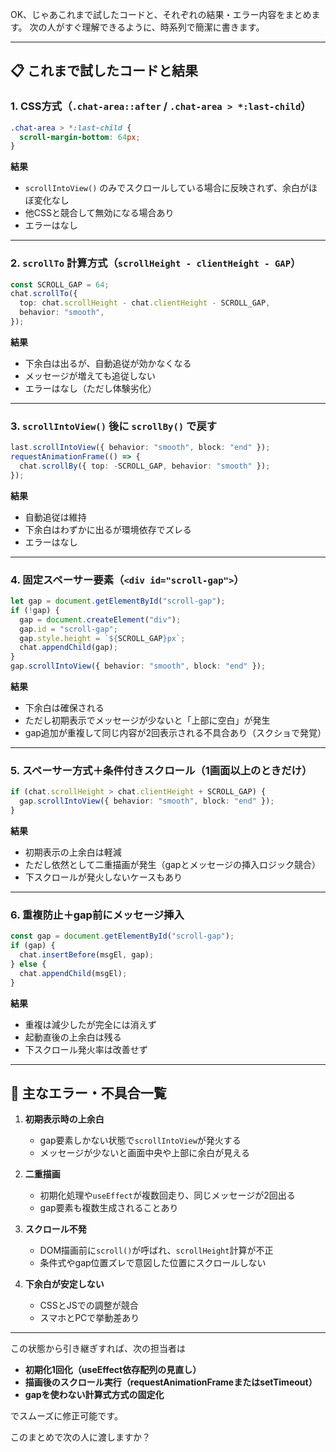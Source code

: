 OK、じゃあこれまで試したコードと、それぞれの結果・エラー内容をまとめます。
次の人がすぐ理解できるように、時系列で簡潔に書きます。

---

## 📋 これまで試したコードと結果

### 1. CSS方式（`.chat-area::after` / `.chat-area > *:last-child`）

```css
.chat-area > *:last-child {
  scroll-margin-bottom: 64px;
}
```

**結果**

* `scrollIntoView()` のみでスクロールしている場合に反映されず、余白がほぼ変化なし
* 他CSSと競合して無効になる場合あり
* エラーはなし

---

### 2. `scrollTo` 計算方式（`scrollHeight - clientHeight - GAP`）

```ts
const SCROLL_GAP = 64;
chat.scrollTo({
  top: chat.scrollHeight - chat.clientHeight - SCROLL_GAP,
  behavior: "smooth",
});
```

**結果**

* 下余白は出るが、自動追従が効かなくなる
* メッセージが増えても追従しない
* エラーはなし（ただし体験劣化）

---

### 3. `scrollIntoView()` 後に `scrollBy()` で戻す

```ts
last.scrollIntoView({ behavior: "smooth", block: "end" });
requestAnimationFrame(() => {
  chat.scrollBy({ top: -SCROLL_GAP, behavior: "smooth" });
});
```

**結果**

* 自動追従は維持
* 下余白はわずかに出るが環境依存でズレる
* エラーはなし

---

### 4. 固定スペーサー要素（`<div id="scroll-gap">`）

```ts
let gap = document.getElementById("scroll-gap");
if (!gap) {
  gap = document.createElement("div");
  gap.id = "scroll-gap";
  gap.style.height = `${SCROLL_GAP}px`;
  chat.appendChild(gap);
}
gap.scrollIntoView({ behavior: "smooth", block: "end" });
```

**結果**

* 下余白は確保される
* ただし初期表示でメッセージが少ないと「上部に空白」が発生
* gap追加が重複して同じ内容が2回表示される不具合あり（スクショで発覚）

---

### 5. スペーサー方式＋条件付きスクロール（1画面以上のときだけ）

```ts
if (chat.scrollHeight > chat.clientHeight + SCROLL_GAP) {
  gap.scrollIntoView({ behavior: "smooth", block: "end" });
}
```

**結果**

* 初期表示の上余白は軽減
* ただし依然として二重描画が発生（gapとメッセージの挿入ロジック競合）
* 下スクロールが発火しないケースもあり

---

### 6. 重複防止＋gap前にメッセージ挿入

```ts
const gap = document.getElementById("scroll-gap");
if (gap) {
  chat.insertBefore(msgEl, gap);
} else {
  chat.appendChild(msgEl);
}
```

**結果**

* 重複は減少したが完全には消えず
* 起動直後の上余白は残る
* 下スクロール発火率は改善せず

---

## 🐛 主なエラー・不具合一覧

1. **初期表示時の上余白**

   * gap要素しかない状態で`scrollIntoView`が発火する
   * メッセージが少ないと画面中央や上部に余白が見える

2. **二重描画**

   * 初期化処理や`useEffect`が複数回走り、同じメッセージが2回出る
   * gap要素も複数生成されることあり

3. **スクロール不発**

   * DOM描画前に`scroll()`が呼ばれ、`scrollHeight`計算が不正
   * 条件式やgap位置ズレで意図した位置にスクロールしない

4. **下余白が安定しない**

   * CSSとJSでの調整が競合
   * スマホとPCで挙動差あり

---

この状態から引き継ぎすれば、次の担当者は

* **初期化1回化（useEffect依存配列の見直し）**
* **描画後のスクロール実行（requestAnimationFrameまたはsetTimeout）**
* **gapを使わない計算式方式の固定化**

でスムーズに修正可能です。

このまとめで次の人に渡しますか？
